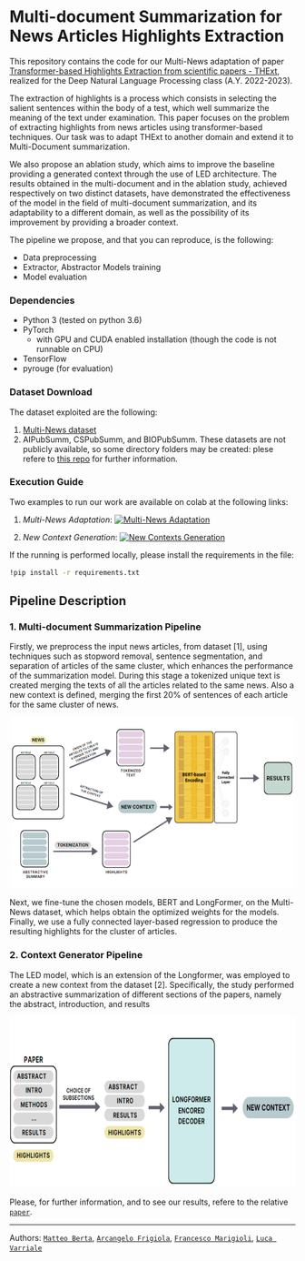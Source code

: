 # Multi-document Summarization for News Articles Highlights Extraction

This repository contains the code for our Multi-News adaptation of paper [Transformer-based Highlights Extraction from scientific papers - THExt](https://www.sciencedirect.com/science/article/abs/pii/S0950705122006931), realized for the Deep Natural Language Processing class (A.Y. 2022-2023).

The extraction of highlights is a process which consists in selecting the salient sentences within the body of a test, which well summarize the meaning of the text under examination. This paper focuses on the problem of extracting highlights from news articles using transformer-based techniques. 
Our task was to adapt THExt to another domain and extend it to Multi-Document summarization.

We also propose an ablation study, which aims to improve the baseline providing a generated context through the use of LED architecture. The results obtained in the multi-document and in the ablation study, achieved respectively on two distinct datasets, have demonstrated the effectiveness of the model in the field of multi-document summarization, and its adaptability to a different domain, as well as the possibility of its improvement by providing a broader context.

The pipeline we propose, and that you can reproduce, is the following:

- Data preprocessing
- Extractor, Abstractor Models training
- Model evaluation

### Dependencies
* Python 3 (tested on python 3.6)
* PyTorch
  * with GPU and CUDA enabled installation (though the code is not runnable on CPU)
* TensorFlow
* pyrouge (for evaluation)

### Dataset Download 
The dataset exploited are the following: 
1. [Multi-News dataset](https://github.com/Alex-Fabbri/Multi-News)
2. AIPubSumm, CSPubSumm, and BIOPubSumm. These datasets are not publicly available, so some directory folders may be created: plese refere to [this repo](https://github.com/arcangeloC-137/THExt) for further information.

### Execution Guide

Two examples to run our work are available on colab at the following links: 

1. *Multi-News Adaptation*: [![Multi-News Adaptation](https://colab.research.google.com/assets/colab-badge.svg)](https://colab.research.google.com/drive/1exznryjeKoObylxIuFAe0tV4qMtLle9U)

2. *New Context Generation*: [![New Contexts Generation](https://colab.research.google.com/assets/colab-badge.svg)](https://colab.research.google.com/drive/1fW9SRakKl3uGFOiYlUwaq2kTo96_Xl0s)

If the running is performed locally, please install the requirements in the file:

```bash
!pip install -r requirements.txt
```

## Pipeline Description

### 1. Multi-document Summarization Pipeline
Firstly, we preprocess the input news articles, from dataset [1], using techniques such as stopword removal, sentence segmentation, and separation of articles of the same cluster, which enhances the performance of the summarization model. During this stage a tokenized unique text is created merging the texts of all the articles related to the same news. Also a new context is defined, merging the first 20\% of sentences of each article for the same cluster of news.

<div align="center">
  <img src="https://github.com/arcangeloC-137/Multinews/blob/main/imgs/Multi-Document%20THExt%202.png" alt="Alt text" title="Preprocessing pipeline" width="500" height="300">
</div>

Next, we fine-tune the chosen models, BERT and LongFormer, on the Multi-News dataset, which helps obtain the optimized weights for the models. Finally, we use a fully connected layer-based regression to produce the resulting highlights for the cluster of articles.


### 2. Context Generator Pipeline

The LED model, which is an extension of the Longformer, was employed to create a new context from the dataset [2]. Specifically, the study performed an abstractive summarization of different sections of the papers, namely the abstract, introduction, and results

<div align="center">
  <img src="https://github.com/arcangeloC-137/Multinews/blob/main/imgs/Context_generation.png" alt="Alt text" title="Preprocessing pipeline" width="700" height="300">
</div>

<p>
 
 Please, for further information, and to see our results, refere to the relative [`paper`](https://github.com/arcangeloC-137/Multinews/blob/main/Multi-document%20Summarization%20for%20News%20Articles%20Highlights%20Extraction.pdf).
 
 ----
  
 Authors: [`Matteo Berta`](https://github.com/MatteoBerta), [`Arcangelo Frigiola`](https://github.com/arcangeloC-137), [`Francesco Marigioli`](https://github.com/FrancescoMarigioli98), [`Luca Varriale`]("")
